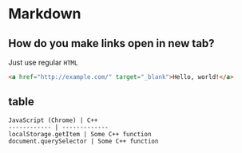 # Markdown

## How do you make links open in new tab?

Just use regular `HTML` 

```html
<a href="http://example.com/" target="_blank">Hello, world!</a>
```
## table

```
JavaScript (Chrome) | C++
------------ | -------------
localStorage.getItem | Some C++ function
document.querySelector | Some C++ function
```



